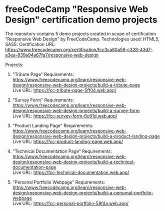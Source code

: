# freeCodeCamp "Responsive Web Design" certification demo projects

The repository contains 5 demo projects created in scope of certification "Responsive Web Design" by FreeCodeCamp.
Technologies used: HTML5, SASS.
Certification URL: https://www.freecodecamp.org/certification/fcc3ca80a59-c328-43d7-a3ea-839a94a67fa7/responsive-web-design

Projects:
  1. "Tribute Page"
     Requirements: https://www.freecodecamp.org/learn/responsive-web-design/responsive-web-design-projects/build-a-tribute-page \
     Live URL: https://fcc-tribute-page-5ff04.web.app/
 
 2. "Survey Form"
     Requirements: https://www.freecodecamp.org/learn/responsive-web-design/responsive-web-design-projects/build-a-survey-form \
     Live URL: https://fcc-survey-form-6c61d.web.app/

 3. "Product Landing Page"
     Requirements: https://www.freecodecamp.org/learn/responsive-web-design/responsive-web-design-projects/build-a-product-landing-page \
     Live URL: https://fcc-product-landing-page.web.app/

 4. "Technical Documentation Page"
     Requirements: https://www.freecodecamp.org/learn/responsive-web-design/responsive-web-design-projects/build-a-technical-documentation-page \
     Live URL: https://fcc-technical-documentation.web.app/
     
 5. "Personal Portfolio Webpage"
     Requirements: https://www.freecodecamp.org/learn/responsive-web-design/responsive-web-design-projects/build-a-personal-portfolio-webpage \
     Live URL: https://fcc-personal-portfolio-58fda.web.app/
